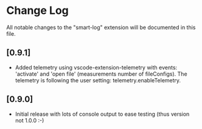 # Change Log

All notable changes to the "smart-log" extension will be documented in this file.

<!-- Check [Keep a Changelog](http://keepachangelog.com/) for recommendations on how to structure this file. -->

## [0.9.1]
- Added telemetry using vscode-extension-telemetry with events: 'activate' and 'open file' (measurements number of fileConfigs).
The telemetry is following the user setting: telemetry.enableTelemetry.

## [0.9.0]

- Initial release with lots of console output to ease testing (thus version not 1.0.0 :-)
